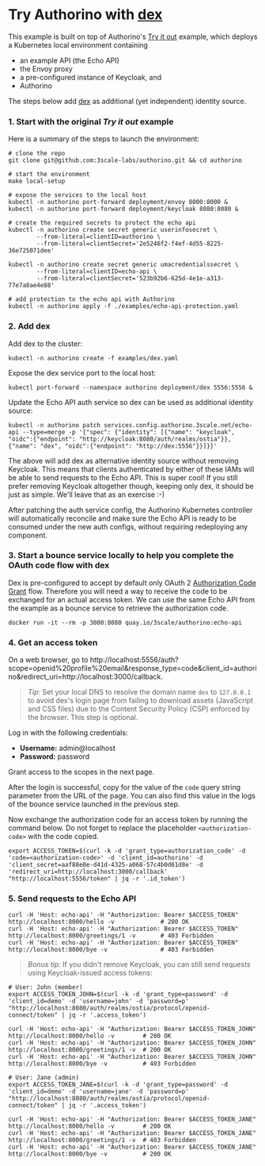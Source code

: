 # Try Authorino with [dex](https://dexidp.io)

This example is built on top of Authorino's [Try it out](README.md#try-it-out-with-the-example) example, which deploys a Kubernetes local environment containing
- an example API (the Echo API)
- the Envoy proxy
- a pre-configured instance of Keycloak, and
- Authorino

The steps below add [dex](https://dexidp.io) as additional (yet independent) identity source.

### 1. Start with the original _Try it out_ example

Here is a summary of the steps to launch the environment:

```shell
# clone the repo
git clone git@github.com:3scale-labs/authorino.git && cd authorino

# start the environment
make local-setup

# expose the services to the local host
kubectl -n authorino port-forward deployment/envoy 8000:8000 &
kubectl -n authorino port-forward deployment/keycloak 8080:8080 &

# create the required secrets to protect the echo api
kubectl -n authorino create secret generic userinfosecret \
        --from-literal=clientID=authorino \
        --from-literal=clientSecret='2e5246f2-f4ef-4d55-8225-36e725071dee'

kubectl -n authorino create secret generic umacredentialssecret \
        --from-literal=clientID=echo-api \
        --from-literal=clientSecret='523b92b6-625d-4e1e-a313-77e7a8ae4e88'

# add protection to the echo api with Authorino
kubectl -n authorino apply -f ./examples/echo-api-protection.yaml
```

### 2. Add dex

Add dex to the cluster:
```shell
kubectl -n authorino create -f examples/dex.yaml
```

Expose the dex service port to the local host:
```shell
kubectl port-forward --namespace authorino deployment/dex 5556:5556 &
```

Update the Echo API auth service so dex can be used as additional identity source:
```shell
kubectl -n authorino patch services.config.authorino.3scale.net/echo-api --type=merge -p '{"spec": {"identity": [{"name": "keycloak", "oidc":{"endpoint": "http://keycloak:8080/auth/realms/ostia"}}, {"name": "dex", "oidc":{"endpoint": "http://dex:5556"}}]}}'
```

The above will add dex as alternative identity source without removing Keycloak. This means that clients authenticated by either of these IAMs will be able to send requests to the Echo API. This is super cool! If you still prefer removing Keycloak altogether though, keeping only dex, it should be just as simple. We'll leave that as an exercise :-)

After patching the auth service config, the Authorino Kubernetes controller will automatically reconcile and make sure the Echo API is ready to be consumed under the new auth configs, without requiring redeploying any component.

### 3. Start a bounce service locally to help you complete the OAuth code flow with dex

Dex is pre-configured to accept by default only OAuth 2 [Authorization Code Grant](https://tools.ietf.org/html/rfc6749#section-1.3.1) flow. Therefore you will need a way to receive the code to be exchanged for an actual access token. We can use the same Echo API from the example as a bounce service to retrieve the authorization code.

```shell
docker run -it --rm -p 3000:8080 quay.io/3scale/authorino:echo-api
```

### 4. Get an access token

On a web browser, go to http://localhost:5556/auth?scope=openid%20profile%20email&response_type=code&client_id=authorino&redirect_uri=http://localhost:3000/callback.

> _Tip:_ Set your local DNS to resolve the domain name `dex` to `127.0.0.1` to avoid dex's login page from failing to download assets (JavaScript and CSS files) due to the Content Security Policy (CSP) enforced by the browser. This step is optional.

Log in with the following credentials:
- **Username:** admin@localhost
- **Password:** password

Grant access to the scopes in the next page.

After the login is successful, copy for the value of the `code` query string parameter from the URL of the page. You can also find this value in the logs of the bounce service launched in the previous step.

Now exchange the authorization code for an access token by running the command below. Do not forget to replace the placeholder `<authorization-code>` with the code copied.

```shell
export ACCESS_TOKEN=$(curl -k -d 'grant_type=authorization_code' -d 'code=<authorization-code>' -d 'client_id=authorino' -d 'client_secret=aaf88e0e-d41d-4325-a068-57c4b0d61d8e' -d 'redirect_uri=http://localhost:3000/callback' "http://localhost:5556/token" | jq -r '.id_token')
```

### 5. Send requests to the Echo API

```shell
curl -H 'Host: echo-api' -H "Authorization: Bearer $ACCESS_TOKEN" http://localhost:8000/hello -v             # 200 OK
curl -H 'Host: echo-api' -H "Authorization: Bearer $ACCESS_TOKEN" http://localhost:8000/greetings/1 -v       # 403 Forbidden
curl -H 'Host: echo-api' -H "Authorization: Bearer $ACCESS_TOKEN" http://localhost:8000/bye -v               # 403 Forbidden
```

> _Bonus tip:_ If you didn't remove Keycloak, you can still send requests using Keycloak-issued access tokens:

```shell
# User: John (member)
export ACCESS_TOKEN_JOHN=$(curl -k -d 'grant_type=password' -d 'client_id=demo' -d 'username=john' -d 'password=p' "http://localhost:8080/auth/realms/ostia/protocol/openid-connect/token" | jq -r '.access_token')

curl -H 'Host: echo-api' -H "Authorization: Bearer $ACCESS_TOKEN_JOHN" http://localhost:8000/hello -v        # 200 OK
curl -H 'Host: echo-api' -H "Authorization: Bearer $ACCESS_TOKEN_JOHN" http://localhost:8000/greetings/1 -v  # 200 OK
curl -H 'Host: echo-api' -H "Authorization: Bearer $ACCESS_TOKEN_JOHN" http://localhost:8000/bye -v          # 403 Forbidden

# User: Jane (admin)
export ACCESS_TOKEN_JANE=$(curl -k -d 'grant_type=password' -d 'client_id=demo' -d 'username=jane' -d 'password=p' "http://localhost:8080/auth/realms/ostia/protocol/openid-connect/token" | jq -r '.access_token')

curl -H 'Host: echo-api' -H "Authorization: Bearer $ACCESS_TOKEN_JANE" http://localhost:8000/hello -v        # 200 OK
curl -H 'Host: echo-api' -H "Authorization: Bearer $ACCESS_TOKEN_JANE" http://localhost:8000/greetings/1 -v  # 403 Forbidden
curl -H 'Host: echo-api' -H "Authorization: Bearer $ACCESS_TOKEN_JANE" http://localhost:8000/bye -v          # 200 OK
```
